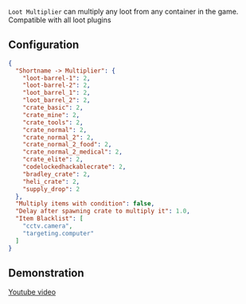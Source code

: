 `Loot Multiplier` can multiply any loot from any container in the game. Compatible with all loot plugins

## Configuration

```json
{
  "Shortname -> Multiplier": {
    "loot-barrel-1": 2,
    "loot-barrel-2": 2,
    "loot_barrel_1": 2,
    "loot_barrel_2": 2,
    "crate_basic": 2,
    "crate_mine": 2,
    "crate_tools": 2,
    "crate_normal": 2,
    "crate_normal_2": 2,
    "crate_normal_2_food": 2,
    "crate_normal_2_medical": 2,
    "crate_elite": 2,
    "codelockedhackablecrate": 2,
    "bradley_crate": 2,
    "heli_crate": 2,
    "supply_drop": 2
  },
  "Multiply items with condition": false,
  "Delay after spawning crate to multiply it": 1.0,
  "Item Blacklist": [
    "cctv.camera",
    "targeting.computer"
  ]
}
```

## Demonstration

[Youtube video](https://youtu.be/NtRMNa8ebb0)